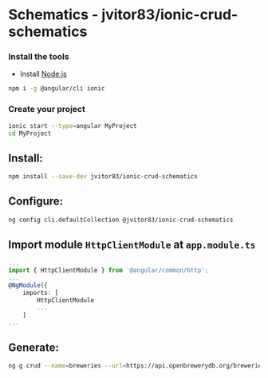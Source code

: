 # Schematics - jvitor83/ionic-crud-schematics


### Install the tools
- Install [Node.js](https://nodejs.org/en/download/)
```bash
npm i -g @angular/cli ionic
```

### Create your project
```bash
ionic start --type=angular MyProject
cd MyProject
```


## Install:
```bash
npm install --save-dev jvitor83/ionic-crud-schematics
```

## Configure:
```bash
ng config cli.defaultCollection @jvitor83/ionic-crud-schematics
```

## Import module `HttpClientModule` at `app.module.ts`
```typescript
...
import { HttpClientModule } from '@angular/common/http';
...
@NgModule({
    imports: [ 
        HttpClientModule
        ...
    ]
...
```

## Generate:
```bash
ng g crud --name=breweries --url=https://api.openbrewerydb.org/breweries --force
```
